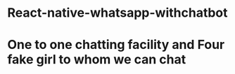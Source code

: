 ﻿# React-native-whatsapp-withchatbot
# One to one chatting facility and Four fake girl to whom we can chat
